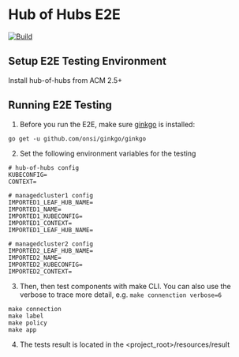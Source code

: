 # Hub of Hubs E2E

[![Build](https://img.shields.io/badge/build-Prow-informational)](https://prow.ci.openshift.org/?repo=stolostron%2F${hub-of-hubs-e2e})

## Setup E2E Testing Environment
  
  Install hub-of-hubs from ACM 2.5+


## Running E2E Testing

1. Before you run the E2E, make sure [ginkgo](https://github.com/onsi/ginkgo) is installed:

```
go get -u github.com/onsi/ginkgo/ginkgo
```
2. Set the following environment variables for the testing
```
# hub-of-hubs config
KUBECONFIG=
CONTEXT=

# managedcluster1 config
IMPORTED1_LEAF_HUB_NAME=
IMPORTED1_NAME=
IMPORTED1_KUBECONFIG=
IMPORTED1_CONTEXT=
IMPORTED1_LEAF_HUB_NAME=

# managedcluster2 config
IMPORTED2_LEAF_HUB_NAME=
IMPORTED2_NAME=
IMPORTED2_KUBECONFIG=
IMPORTED2_CONTEXT=
```

3. Then, then test components with make CLI. You can also use the verbose to trace more detail, e.g. `make connenction verbose=6`
```
make connection
make label
make policy
make app
```

4. The tests result is located in the <project_root>/resources/result